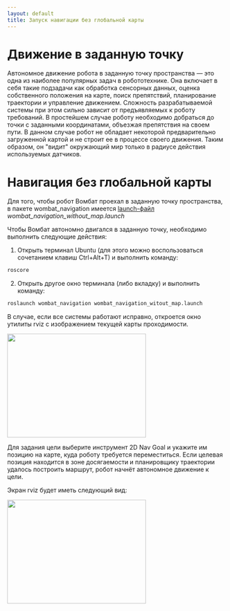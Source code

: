 ```yaml
---
layout: default
title: Запуск навигации без глобальной карты
---
```


# Движение в заданную точку

Автономное движение робота в заданную точку пространства &mdash; это одна из наиболее популярных задач в  робототехнике. Она включает в себя такие подзадачи как обработка сенсорных данных, оценка собственного положения на карте, поиск препятствий, планирование траектории и управление движением. Сложность разрабатываемой системы при этом сильно зависит от предъявляемых к роботу требований. В простейшем случае роботу необходимо добраться до точки с заданными координатами, объезжая препятствия на своем пути. В данном случае робот не обладает некоторой предварительно загруженной картой и не строит ее в процессе своего движения. Таким образом, он "видит" окружающий мир только в радиусе действия используемых датчиков.

# Навигация без глобальной карты

Для того, чтобы робот Вомбат проехал в заданную точку пространства, в пакете wombat_navigation имеется [launch-файл](http://wiki.ros.org/roslaunch) _wombat_navigation_without_map.launch_

Чтобы Вомбат автономно двигался в заданную точку, необходимо выполнить следующие действия:
1. Открыть терминал Ubuntu (для этого можно воспользоваться сочетанием клавиш Ctrl+Alt+T) и выполнить команду:
```bash
roscore
```

2. Открыть другое окно терминала (либо вкладку) и выполнить команду:
```bash
roslaunch wombat_navigation wombat_navigation_witout_map.launch
```

В случае, если все системы работают исправно, откроется окно утилиты rviz с изображением текущей карты проходимости.

<div style="display:inline-block;">
<img style="width:320px; height:240px;" src="/wombat-robot/assets/images/autonomous/mapless/rviz.jpg">
</div>

Для задания цели выберите инструмент 2D Nav Goal и укажите им позицию на карте, куда роботу требуется переместиться. Если целевая позиция находится в зоне досягаемости и планировщику траектории удалось построить маршрут, робот начнёт автономное движение к цели.

Экран rviz будет иметь следующий вид:

<div style="display:inline-block">
<img style="width:320px; height:240px;" src="/wombat-robot/assets/images/autonomous/mapless/rviz2.jpg">
</div>
